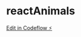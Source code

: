 # reactAnimals

[Edit in Codeflow ⚡️](https://stackblitz.com/~/github.com/ialexalvarado/reactAnimals)